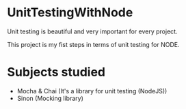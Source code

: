 # UnitTestingWithNode

Unit testing is beautiful and very important for every project.

This project is my fist steps in terms of unit testing for NODE.

# Subjects studied

+ Mocha & Chai (It's a library for unit testing (NodeJS))
+ Sinon (Mocking library)

